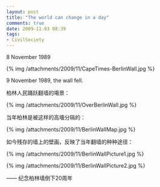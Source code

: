 ```yaml
---
layout: post
title: "The world can change in a day"
comments: true
date: 2009-11-03 08:39
tags:
- CivilSociety
---
```

8 November 1989

{% img /attachments/2009/11/CapeTimes-BerlinWall.jpg %}

9 November 1989, the wall fell. 

柏林人民踊跃翻墙的塲景：

{% img /attachments/2009/11/OverBerlinWall.jpg %}

当年柏林是被这样的高墻分隔的：

{% img /attachments/2009/11/BerlinWallMap.jpg %}

如今残存的墙上的壁画，反映了当年翻墙的种种途径：

{% img /attachments/2009/11/BerlinWallPicture1.jpg %}

{% img /attachments/2009/11/BerlinWallPicture2.jpg %}

—— 纪念柏林墙倒下20周年
